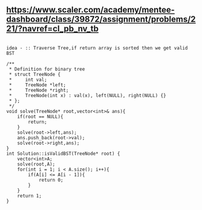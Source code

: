 ## https://www.scaler.com/academy/mentee-dashboard/class/39872/assignment/problems/221/?navref=cl_pb_nv_tb


```

idea - :: Traverse Tree,if return array is sorted then we get valid BST 

/**
 * Definition for binary tree
 * struct TreeNode {
 *     int val;
 *     TreeNode *left;
 *     TreeNode *right;
 *     TreeNode(int x) : val(x), left(NULL), right(NULL) {}
 * };
 */
void solve(TreeNode* root,vector<int>& ans){
    if(root == NULL){
        return;
    }
    solve(root->left,ans);
    ans.push_back(root->val);
    solve(root->right,ans);
}
int Solution::isValidBST(TreeNode* root) {
    vector<int>A;
    solve(root,A);
    for(int i = 1; i < A.size(); i++){
        if(A[i] <= A[i - 1]){
            return 0;
        }
    }
    return 1;
}


```
